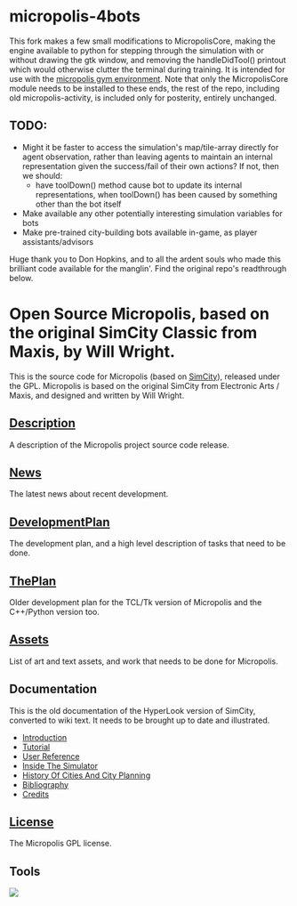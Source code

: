 # micropolis-4bots #

This fork makes a few small modifications to MicropolisCore, making the engine available to python for stepping through the simulation with or without drawing the gtk window, and removing the handleDidTool() printout which would otherwise clutter the terminal during training. It is intended for use with the [micropolis gym environment](https://github.com/smearle/gym-micropolis). Note that only the MicropolisCore module needs to be installed to these ends, the rest of the repo, including old micropolis-activity, is included only for posterity, entirely unchanged.

## TODO: ##

* Might it be faster to access the simulation's map/tile-array directly for agent observation, rather than leaving agents to maintain an internal representation given the success/fail of their own actions? If not, then we should:
    - have toolDown() method cause bot to update its internal representations, when toolDown() has been caused by something other than the bot itself
* Make available any other potentially interesting simulation variables for bots
* Make pre-trained city-building bots available in-game, as player assistants/advisors

Huge thank you to Don Hopkins, and to all the ardent souls who made this brilliant code available for the manglin'.
Find the original repo's readthrough below.

# Open Source Micropolis, based on the original SimCity Classic from Maxis, by Will Wright. #

This is the source code for Micropolis (based on [SimCity](http://en.wikipedia.org/wiki/SimCity_(1989_video_game))), released under the GPL. Micropolis is based on the original SimCity from Electronic Arts / Maxis, and designed and written by Will Wright.

## [Description](../wiki/Description.md) ##
A description of the Micropolis project source code release.

## [News](../wiki/News.md) ##
The latest news about recent development.

## [DevelopmentPlan](../wiki/DevelopmentPlan.md) ##
The development plan, and a high level description of tasks that need to be done.

## [ThePlan](../wiki/ThePlan.md) ##
Older development plan for the TCL/Tk version of Micropolis and the C++/Python version too.

## [Assets](../wiki/Assets.md) ##
List of art and text assets, and work that needs to be done for Micropolis.

## Documentation ##

This is the old documentation of the HyperLook version of SimCity, converted to wiki text.
It needs to be brought up to date and illustrated.

  * [Introduction](../wiki/Introduction.md)
  * [Tutorial](../wiki/Tutorial.md)
  * [User Reference](../wiki/UserReference.md)
  * [Inside The Simulator](../wiki/InsideTheSimulator.md)
  * [History Of Cities And City Planning](../wiki/History.md)
  * [Bibliography](../wiki/Bibliography.md)
  * [Credits](../wiki/Credits.md)

## [License](../wiki/License.md) ##
The Micropolis GPL license.

## Tools ##
[![](http://wingware.com/images/coded-with-logo-129x66.png)](http://wingware.com/)
